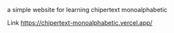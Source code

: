 a simple website for learning chipertext monoalphabetic

Link https://chipertext-monoalphabetic.vercel.app/
